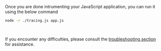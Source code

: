 &nbsp;

Once you are done intrumenting your JavaScript application, you can run it using the below command

```bash
node -r ./tracing.js app.js
```

&nbsp;

If you encounter any difficulties, please consult the [troubleshooting section](https://signoz.io/docs/instrumentation/express/#troubleshooting-your-installation) for assistance.

